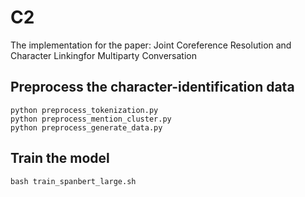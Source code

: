# C2
The implementation for the paper: Joint Coreference Resolution and Character Linkingfor Multiparty Conversation


## Preprocess the character-identification data
`python preprocess_tokenization.py` \
`python preprocess_mention_cluster.py` \
`python preprocess_generate_data.py` 


## Train the model
`bash train_spanbert_large.sh` 


